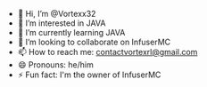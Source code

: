 - 👋 Hi, I’m @Vortexx32
- 👀 I’m interested in JAVA
- 🌱 I’m currently learning JAVA
- 💞️ I’m looking to collaborate on InfuserMC
- 📫 How to reach me: contactvortexrl@gmail.com
- 😄 Pronouns: he/him
- ⚡ Fun fact: I'm the owner of InfuserMC

<!---
Vortexx32/Vortexx32 is a ✨ special ✨ repository because its `README.md` (this file) appears on your GitHub profile.
You can click the Preview link to take a look at your changes.
--->
